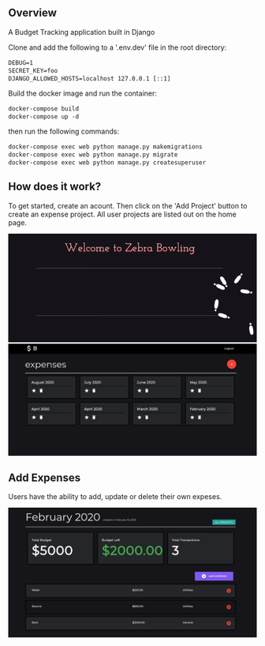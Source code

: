 ## Overview
A Budget Tracking application built in Django

Clone and add the following to a '.env.dev' file in the root directory:

```
DEBUG=1
SECRET_KEY=foo
DJANGO_ALLOWED_HOSTS=localhost 127.0.0.1 [::1]
```

Build the docker image and run the container:

```
docker-compose build
docker-compose up -d
```

then run the following commands:

```
docker-compose exec web python manage.py makemigrations
docker-compose exec web python manage.py migrate
docker-compose exec web python manage.py createsuperuser
```

## How does it work?
To get started, create an acount. Then click on the 'Add Project' button to create an expense project. All user projects are listed out on the home page.


![](https://github.com/beingabeer/Budget-App/blob/master/src/bowling.gif)
![](https://github.com/beingabeer/Budget-App/blob/master/src/index.png)

## Add Expenses
Users have the ability to add, update or delete their own expeses.

![](https://github.com/beingabeer/Budget-App/blob/master/src/budget-detail.png)


